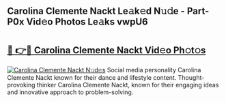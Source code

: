 ## Carolina Clemente Nackt Le𝚊k𝚎d N𝚞𝚍e - Part-P0x Vid𝚎o Photos Le𝚊ks vwpU6

# <h2><a href="http://fb9iaz1.evod.top/?m=Carolina+Clemente+Nackt">🔗 👉🔴 Carolina Clemente Nackt Vid𝚎o Ph𝚘t𝚘s</a></h2>

[![Carolina Clemente Nackt N𝚞d𝚎s](https://i.imgur.com/8V9OHl7.gif)](http://fb9iaz1.evod.top/?m=Carolina+Clemente+Nackt)
Social media personality Carolina Clemente Nackt known for their dance and lifestyle content. Thought-provoking thinker Carolina Clemente Nackt, known for their engaging ideas and innovative approach to problem-solving. 
